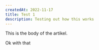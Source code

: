 ```yaml
---
createdAt: 2022-11-17
title: Test 1
description: Testing out how this works
---
```

T﻿his is the body of the artikel.



O﻿k with that